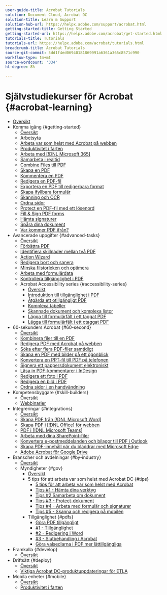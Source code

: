 ```yaml
---
user-guide-title: Acrobat Tutorials
solution: Document Cloud, Acrobat DC
solution-title: Learn & Support
solution-hub-url: https://helpx.adobe.com/support/acrobat.html
getting-started-title: Getting Started
getting-started-url: https://helpx.adobe.com/acrobat/get-started.html
tutorials-title: Tutorials
tutorials-url: https://helpx.adobe.com/acrobat/tutorials.html
breadcrumb-title: Acrobat Tutorials
source-git-commit: 5dd1f4ed06940181869991a6361a365c8571c990
workflow-type: tm+mt
source-wordcount: '334'
ht-degree: 8%

---
```



# Självstudiekurser för Acrobat {#acrobat-learning}

+ [Översikt](overview.md)
+ Komma igång {#getting-started}
   + [Översikt](getting-started/getting-started-overview.md)
   + [Arbetsyta](getting-started/get-to-know-the-acrobat-dc-interface.md)
   + [Arbeta var som helst med Acrobat på webben](getting-started/acrobatweb.md)
   + [Produktivitet i farten](getting-started/productivity.md)
   + [Arbeta med [!DNL Microsoft 365]](https://experienceleague.adobe.com/docs/document-cloud-learn/acrobat-learning/integrations/integrate-overview.html#microsoft)
   + [Samarbeta i realtid](getting-started/collaborate.md)
   + [Combine Files till PDF](getting-started/combine-to-pdf.md)
   + [Skapa en PDF](getting-started/create-pdf.md)
   + [Kommentera en PDF](getting-started/comment-on-pdf-files.md)
   + [Redigera en PDF-fil](getting-started/edit-pdf.md)
   + [Exportera en PDF till redigerbara format](getting-started/export-pdf.md)
   + [Skapa ifyllbara formulär](getting-started/create-fillable-forms.md)
   + [Skanning och OCR](getting-started/scan-and-ocr.md)
   + [Ordna sidor](getting-started/organize.md)
   + [Protect en PDF-fil med ett lösenord](getting-started/password-protect.md)
   + [Fill &amp; Sign PDF forms](getting-started/fill-and-sign.md)
   + [Hämta signaturer](getting-started/signatures.md)
   + [Spåra dina dokument](getting-started/track.md)
   + [Var kommer PDF ifrån?](getting-started/where-do-pdfs-come-from.md)
+ Avancerade uppgifter {#advanced-tasks}
   + [Översikt](advanced-tasks/advanced-tasks-overview.md)
   + [Förbättra PDF](advanced-tasks/enhance.md)
   + [Identifiera skillnader mellan två PDF](advanced-tasks/compare.md)
   + [Action Wizard](advanced-tasks/action.md)
   + [Redigera bort och sanera](advanced-tasks/redact.md)
   + [Minska filstorleken och optimera](advanced-tasks/reduce.md)
   + [Arbeta med formulärdata](advanced-tasks/formdata.md)
   + [Kontrollera tillgänglighet i PDF](advanced-tasks/accessibility.md)
   + Acrobat Accessibility series {#accessibility-series}
      + [Översikt](advanced-tasks/accessibility-series.md)
      + [Introduktion till tillgänglighet i PDF](advanced-tasks/accessibilitysession1.md)
      + [Åtgärda ett otillgängligt PDF](advanced-tasks/accessibilitysession2.md)
      + [Komplexa tabeller](advanced-tasks/accessibilitysession3.md)
      + [Skannade dokument och komplexa listor](advanced-tasks/accessibilitysession4.md)
      + [Lägga till formulärfält i ett taggat PDF](advanced-tasks/accessibilitysession5.md)
      + [Lägga till formulärfält i ett otaggat PDF](advanced-tasks/accessibilitysession6.md)
+ 60-sekunders Acrobat {#60-second}
   + [Översikt](60-second/60-second-overview.md)
   + [Kombinera filer till en PDF](60-second/combine-to-one-pdf.md)
   + [Redigera PDF med Acrobat på webben](60-second/edit.md)
   + [Söka efter flera PDF-filer samtidigt](60-second/search.md)
   + [Skapa en PDF med bilder på ett ögonblick](60-second/photo.md)
   + [Konvertera en PPT-fil till PDF på telefonen](60-second/phone.md)
   + [Signera ett pappersdokument elektroniskt](60-second/sign.md)
   + [Läsa in PDF-kommentarer i InDesign](60-second/indesign.md)
   + [Redigera ett foto i PDF](60-second/editphoto.md)
   + [Redigera en bild i PDF](60-second/editgraphic.md)
   + [Ordna sidor i en handvändning](60-second/organize.md)
+ Kompetensbyggare {#skill-builders}
   + [Översikt](skill-builder/skill-builder-overview.md)
   + [Webbinarier](skill-builder/skill-builder-webinars.md)
+ Integreringar {#integrations}
   + [Översikt](integrate/integrate-overview.md)
   + [Skapa PDF från [!DNL Microsoft Word]](integrate/createfromword.md)
   + [Skapa PDF i [!DNL Office] för webben](integrate/createofficeweb.md)
   + [PDF i [!DNL Microsoft Teams]](integrate/acrobatandteams.md)
   + [Arbeta med dina SharePoint-filer](integrate/acrobatandsp.md)
   + [Konvertera e-postmeddelanden och bilagor till PDF i Outlook](integrate/outlook.md)
   + [Skapa PDF-innehåll när du bläddrar med Microsoft Edge](integrate/edge.md)
   + [Adobe Acrobat för Google Drive](integrate/acrobatandgoogle.md)
+ Branscher och avdelningar {#by-industry}
   + [Översikt](industry/industry-overview.md)
   + Myndigheter {#gov}
      + [Översikt](industry/gov/gov-overview.md)
      + 5 tips för att arbeta var som helst med Acrobat DC {#tips}
         + [5 tips för att arbeta var som helst med Acrobat](industry/gov/5-tips-for-working-anywhere-with-acrobat-dc-for-government.md)
         + [Tips #1 - Hämta dina verktyg](industry/gov/get-your-tools.md)
         + [Tips #2 Samarbeta om dokument](industry/gov/collaborate-on-documents.md)
         + [Tips #3 - Protect-dokument](industry/gov/protect-digital-documents.md)
         + [Tips #4 - Arbeta med formulär och signaturer](industry/gov/work-with-forms-and-signatures.md)
         + [Tips #5 - Skanna och redigera på mobilen](industry/gov/scan-and-edit-on-mobile.md)
      + Tillgänglighet {#pdfs}
         + [Göra PDF tillgängligt](industry/gov/making-pdfs-accessible.md)
         + [#1 - Tillgänglighet](industry/gov/understanding-accessibility.md)
         + [#2 - Redigering i Word](industry/gov/authoring-in-word.md)
         + [#3 - Slutbehandling i Acrobat](industry/gov/finishing-in-acrobat.md)
         + [Göra valsedlarna i PDF mer lättillgängliga](industry/gov/making-pdf-ballots-accessible.md)
+ Framkalla {#develop}
   + [Översikt](develop/develop-overview.md)
+ Driftsätt {#deploy}
   + [Översikt](deploy/deploy-overview.md)
   + [Viktiga Acrobat DC-produktuppdateringar för ETLA](deploy/signentitlementchanges.md)
+ Mobila enheter {#mobile}
   + [Översikt](mobile/mobile-overview.md)
   + [Produktivitet i farten](https://experienceleague.adobe.com/docs/document-cloud-learn/acrobat-learning/getting-started/productivity.html)
